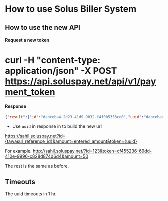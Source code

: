 # How to use Solus Biller System


## How to use the new API

#### Request a new token
# curl -H "content-type: application/json" -X POST https://api.soluspay.net/api/v1/payment_token

#### Response

```json
{"result":{"id":"dabceba4-2d23-41d9-9832-f4f005353ce0","uuid":"dabceba4-2d23-41d9-9832-f4f005353ce0"},"uuid":"dabceba4-2d23-41d9-9832-f4f005353ce0"}
```

- Use `uuid` in response in to build the new url

https://sahil.soluspay.net?id={tawasul_reference_id}&amount=entered_amount&token={uuid}

For example: http://sahil.soluspay.net/?id=123&token=cf455236-69dd-410e-9996-c828d874d6d4&amount=50

The rest is the same as before.

## Timeouts

The uuid timeouts in 1 hr.